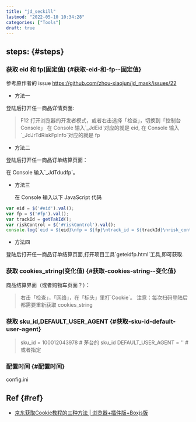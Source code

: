 ```yaml
---
title: "jd_seckill"
lastmod: "2022-05-10 10:34:28"
categories: ["Tools"]
draft: true
---
```


## steps: {#steps}


### 获取 eid 和 fp(固定值) {#获取-eid-和-fp--固定值}

参考原作者的 issue <https://github.com/zhou-xiaojun/jd_mask/issues/22>

-   方法一

登陆后打开任一商品详情页面:

> F12 打开浏览器的开发者模式，或者右击选择「检查」，切换到「控制台 Console」
> 在 Console 输入\`_JdEid\`对应的就是 eid,
> 在 Console 输入\`_JdJrTdRiskFpInfo\`对应的就是 fp

-   方法二

登陆后打开任一商品订单结算页面：

在 Console 输入\`_JdTdudfp\`。

-   方法三

    在 Console 输入以下 JavaScript 代码

<!--listend-->

```js
var eid = $('#eid').val();
var fp = $('#fp').val();
var trackId = getTakId();
var riskControl = $('#riskControl').val();
console.log(`eid = ${eid}\nfp = ${fp}\ntrack_id = ${trackId}\nrisk_control = ${riskControl}`);,
```

-   方法四

登陆后打开任一商品订单结算页面,打开项目工具\`geteidfp.html\`工具,即可获取.


### 获取 cookies_string(变化值) {#获取-cookies-string--变化值}

商品结算界面（或者购物车页面？）：

> 右击「检查」，「网络」，在「标头」里打\`Cookie\`。
> 注意：每次扫码登陆后都需要重新获取 cookies_string


### 获取 sku_id,DEFAULT_USER_AGENT {#获取-sku-id-default-user-agent}

> sku_id = 100012043978 # 茅台的 sku_id
> DEFAULT_USER_AGENT = '' # 或者指定


### 配置时间 {#配置时间}

config.ini


## Ref {#ref}

-   [京东获取Cookie教程的三种方法 | 浏览器+插件版+Boxjs版](https://www.kistom.com/?p=541)